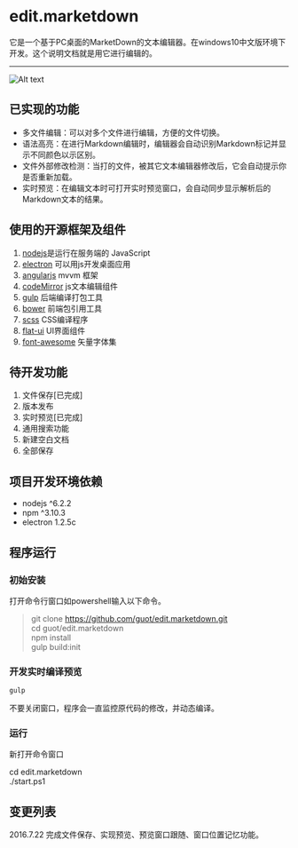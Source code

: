 # edit.marketdown
它是一个基于PC桌面的MarketDown的文本编辑器。在windows10中文版环境下开发。这个说明文档就是用它进行编辑的。
***
![Alt text](https://github.com/guot/edit.marketdown/blob/master/screenshot/screenshot1.PNG?raw=true)

## 已实现的功能
 
- 多文件编辑：可以对多个文件进行编辑，方便的文件切换。
- 语法高亮：在进行Markdown编辑时，编辑器会自动识别Markdown标记并显示不同颜色以示区别。
- 文件外部修改检测：当打的文件，被其它文本编辑器修改后，它会自动提示你是否重新加载。
- 实时预览：在编辑文本时可打开实时预览窗口，会自动同步显示解析后的Markdown文本的结果。

## 使用的开源框架及组件

1. [nodejs](https://nodejs.org)是运行在服务端的 JavaScript
2. [electron](http://electron.atom.io/) 可以用js开发桌面应用
3. [angularjs]() mvvm 框架
4. [codeMirror]() js文本编辑组件
5. [gulp]() 后端编译打包工具
6. [bower]() 前端包引用工具
7. [scss]() CSS编译程序
8. [flat-ui]() UI界面组件
9. [font-awesome]() 矢量字体集

## 待开发功能

1. 文件保存[已完成]
2. 版本发布
3. 实时预览[已完成]
4. 通用搜索功能
5. 新建空白文档
6. 全部保存
 
## 项目开发环境依赖

 
- nodejs ^6.2.2    
- npm ^3.10.3      
- electron 1.2.5c
 

## 程序运行
### 初始安装
 打开命令行窗口如powershell输入以下命令。   
> git clone https://github.com/guot/edit.marketdown.git   
> cd guot/edit.marketdown   
> npm install   
> gulp  build:init   

### 开发实时编译预览
`
gulp   
`   

不要关闭窗口，程序会一直监控原代码的修改，并动态编译。
### 运行
新打开命令窗口
 
 cd edit.marketdown   
 ./start.ps1   
 

## 变更列表
2016.7.22 完成文件保存、实现预览、预览窗口跟随、窗口位置记忆功能。




